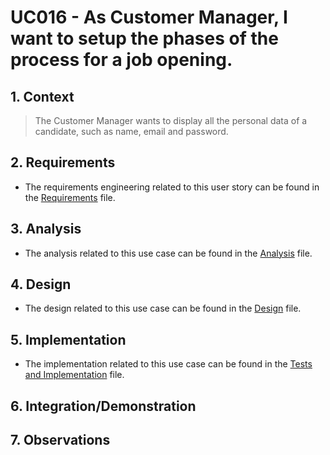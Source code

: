 # UC016 - As Customer Manager, I want to setup the phases of the process for a job opening.

## 1. Context

> The Customer Manager wants to display all the personal data of a candidate, such as name, email and password.

## 2. Requirements

* The requirements engineering related to this user story can be found in the [Requirements](01.requirements-engineering/Readme.md) file.

## 3. Analysis

* The analysis related to this use case can be found in the [Analysis](02.analysis/README.md) file.

## 4. Design

* The design related to this use case can be found in the [Design](03.design/README.md) file.

## 5. Implementation

* The implementation related to this use case can be found in the [Tests and Implementation](04.test-and-implementation/README.md) file.

## 6. Integration/Demonstration

## 7. Observations
